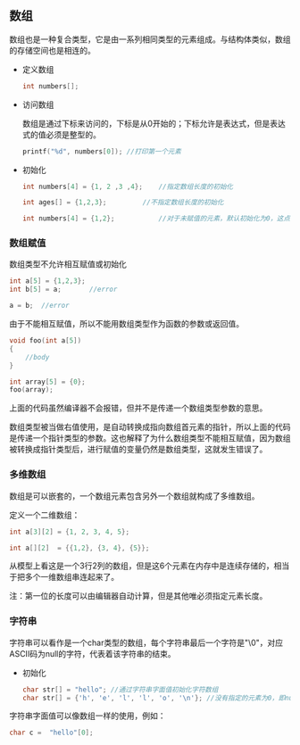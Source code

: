 ## 数组
数组也是一种复合类型，它是由一系列相同类型的元素组成。与结构体类似，数组的存储空间也是相连的。

- 定义数组

  ```c
  int numbers[];
  ```


- 访问数组

  数组是通过下标来访问的，下标是从0开始的；下标允许是表达式，但是表达式的值必须是整型的。

  ```c
  printf("%d", numbers[0]);	//打印第一个元素
  ```

- 初始化

  ```c
  int numbers[4] = {1, 2 ,3 ,4};	//指定数组长度的初始化

  int ages[] = {1,2,3};			//不指定数组长度的初始化

  int numbers[4] = {1,2};			//对于未赋值的元素，默认初始化为0，这点与结构体是一样的
  ```



### 数组赋值

数组类型不允许相互赋值或初始化

```c
int a[5] = {1,2,3};
int b[5] = a;		//error

a = b; 	//error
```



由于不能相互赋值，所以不能用数组类型作为函数的参数或返回值。

```c
void foo(int a[5])
{
    //body
}

int array[5] = {0};
foo(array);
```

上面的代码虽然编译器不会报错，但并不是传递一个数组类型参数的意思。

数组类型被当做右值使用，是自动转换成指向数组首元素的指针，所以上面的代码是传递一个指针类型的参数。这也解释了为什么数组类型不能相互赋值，因为数组被转换成指针类型后，进行赋值的变量仍然是数组类型，这就发生错误了。



### 多维数组

数组是可以嵌套的，一个数组元素包含另外一个数组就构成了多维数组。

定义一个二维数组：

```c
int a[3][2] = {1, 2, 3, 4, 5};

int a[][2]  = {{1,2}, {3, 4}, {5}};
```

从模型上看这是一个3行2列的数组，但是这6个元素在内存中是连续存储的，相当于把多个一维数组串连起来了。

注：第一位的长度可以由编辑器自动计算，但是其他唯必须指定元素长度。



### 字符串

字符串可以看作是一个char类型的数组，每个字符串最后一个字符是"\0"，对应ASCII码为null的字符，代表着该字符串的结束。

- 初始化

  ```c
  char str[] = "hello";	//通过字符串字面值初始化字符数组
  char str[] = {'h', 'e', 'l', 'l', 'o', '\n'};	//没有指定的元素为0，即null字符
  ```

字符串字面值可以像数组一样的使用，例如：

```c
char c =  "hello"[0];
```